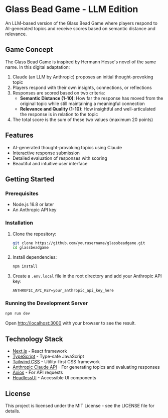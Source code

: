 # Glass Bead Game - LLM Edition

An LLM-based version of the Glass Bead Game where players respond to AI-generated topics and receive scores based on semantic distance and relevance.

## Game Concept

The Glass Bead Game is inspired by Hermann Hesse's novel of the same name. In this digital adaptation:

1. Claude (an LLM by Anthropic) proposes an initial thought-provoking topic
2. Players respond with their own insights, connections, or reflections
3. Responses are scored based on two criteria:
   - **Semantic Distance (1-10)**: How far the response has moved from the original topic while still maintaining a meaningful connection
   - **Relevance and Quality (1-10)**: How insightful and well-articulated the response is in relation to the topic
4. The total score is the sum of these two values (maximum 20 points)

## Features

- AI-generated thought-provoking topics using Claude
- Interactive response submission
- Detailed evaluation of responses with scoring
- Beautiful and intuitive user interface

## Getting Started

### Prerequisites

- Node.js 16.8 or later
- An Anthropic API key

### Installation

1. Clone the repository:
   ```bash
   git clone https://github.com/yourusername/glassbeadgame.git
   cd glassbeadgame
   ```

2. Install dependencies:
   ```bash
   npm install
   ```

3. Create a `.env.local` file in the root directory and add your Anthropic API key:
   ```
   ANTHROPIC_API_KEY=your_anthropic_api_key_here
   ```

### Running the Development Server

```bash
npm run dev
```

Open [http://localhost:3000](http://localhost:3000) with your browser to see the result.

## Technology Stack

- [Next.js](https://nextjs.org/) - React framework
- [TypeScript](https://www.typescriptlang.org/) - Type-safe JavaScript
- [Tailwind CSS](https://tailwindcss.com/) - Utility-first CSS framework
- [Anthropic Claude API](https://anthropic.com/) - For generating topics and evaluating responses
- [Axios](https://axios-http.com/) - For API requests
- [HeadlessUI](https://headlessui.com/) - Accessible UI components

## License

This project is licensed under the MIT License - see the LICENSE file for details.
